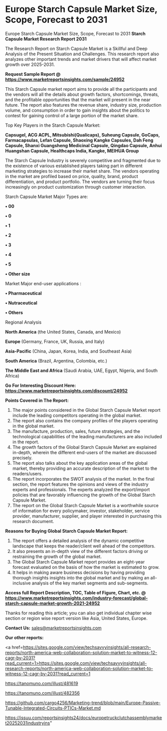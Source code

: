 # Europe Starch Capsule Market Size, Scope, Forecast to 2031
Europe Starch Capsule Market Size, Scope, Forecast to 2031
<strong>Starch Capsule Market Research Report 2031</strong>

The Research Report on Starch Capsule Market is a Skillful and Deep Analysis of the Present Situation and Challenges. This research report also analyzes other important trends and market drivers that will affect market growth over 2025-2031.

<strong>Request Sample Report @ <a href=https://www.marketreportsinsights.com/sample/24952>https://www.marketreportsinsights.com/sample/24952</a></strong>

This Starch Capsule market report aims to provide all the participants and the vendors will all the details about growth factors, shortcomings, threats, and the profitable opportunities that the market will present in the near future. The report also features the revenue share, industry size, production volume, and consumption in order to gain insights about the politics to contest for gaining control of a large portion of the market share.

Top Key Players in the Starch Capsule Market:

<strong>Capsugel, ACG ACPL, Mitsubishi(Qualicaps), Suheung Capsule, GoCaps, Farmacapsulas, Lefan Capsule, Shaoxing Kangke Capsules, Dah Feng Capsule, Shanxi Guangsheng Medicinal Capsule, Qingdao Capsule, Anhui Huangshan Capsule, Healthcaps India, Kangke, MEIHUA Group</strong>

The Starch Capsule Industry is severely competitive and fragmented due to the existence of various established players taking part in different marketing strategies to increase their market share. The vendors operating in the market are profiled based on price, quality, brand, product differentiation, and product portfolio. The vendors are turning their focus increasingly on product customization through customer interaction.

Starch Capsule Market Major Types are:

<strong>• 00

• 0

• 1

• 2

• 3

• 4

• 5

• Other size</strong>

Market Major end-user applications :

<strong>• Pharmaceutical

• Nutraceutical

• Others</strong>

Regional Analysis

</u><strong><b>North America</b></strong> (the United States, Canada, and Mexico)

<strong><b>Europe </b></strong>(Germany, France, UK, Russia, and Italy)

<strong><b>Asia-Pacific</b></strong> (China, Japan, Korea, India, and Southeast Asia)

<strong><b>South America</b></strong> (Brazil, Argentina, Colombia, etc.)

<strong><b>The Middle East and Africa</b></strong> (Saudi Arabia, UAE, Egypt, Nigeria, and South Africa)

<strong>Go For Interesting Discount Here: <a href=https://www.marketreportsinsights.com/discount/24952>https://www.marketreportsinsights.com/discount/24952</a></strong>

<strong>Points Covered in The Report:</strong>
<ol>
  <li>The major points considered in the Global Starch Capsule Market report include the leading competitors operating in the global market.</li>
  <li>The report also contains the company profiles of the players operating in the global market.</li>
  <li>The manufacture, production, sales, future strategies, and the technological capabilities of the leading manufacturers are also included in the report.</li>
  <li>The growth factors of the Global Starch Capsule Market are explained in-depth, wherein the different end-users of the market are discussed precisely.</li>
  <li>The report also talks about the key application areas of the global market, thereby providing an accurate description of the market to the readers/users.</li>
  <li>The report incorporates the SWOT analysis of the market. In the final section, the report features the opinions and views of the industry experts and professionals. The experts analyzed the export/import policies that are favorably influencing the growth of the Global Starch Capsule Market.</li>
  <li>The report on the Global Starch Capsule Market is a worthwhile source of information for every policymaker, investor, stakeholder, service provider, manufacturer, supplier, and player interested in purchasing this research document.</li>
</ol>
<strong>Reasons for Buying Global Starch Capsule Market Report:</strong>

<ol>
  <li>The report offers a detailed analysis of the dynamic competitive landscape that keeps the reader/client well ahead of the competitors.</li>
  <li>It also presents an in-depth view of the different factors driving or restraining the growth of the global market.</li>
  <li>The Global Starch Capsule Market report provides an eight-year forecast evaluated on the basis of how the market is estimated to grow.</li>
  <li>It helps in making aware business decisions by having providing thorough insights insights into the global market and by making an all-inclusive analysis of the key market segments and sub-segments.</li>
</ol>
<strong>Access full Report Description, TOC, Table of Figure, Chart, etc. @ <a href=https://www.marketreportsinsights.com/industry-forecast/global-starch-capsule-market-growth-2021-24952>https://www.marketreportsinsights.com/industry-forecast/global-starch-capsule-market-growth-2021-24952</a></strong>


Thanks for reading this article; you can also get individual chapter wise section or region wise report version like Asia, United States, Europe.

<strong>Contact Us:</strong>
sales@marketreportsinsights.com

<strong>Our other reports:</strong>

<a href=https://sites.google.com/view/techsavvyinsights/all-research-reports/north-america-web-collaboration-solution-market-to-witness-12-cagr-by-2031?read_current=1>https://sites.google.com/view/techsavvyinsights/all-research-reports/north-america-web-collaboration-solution-market-to-witness-12-cagr-by-2031?read_current=1</a>

<a href=https://tanomuno.com/illust/481619>https://tanomuno.com/illust/481619</a>

<a href=https://tanomuno.com/illust/482356>https://tanomuno.com/illust/482356</a>

<a href=https://github.com/cargo4256/Marketing-trend/blob/main/Europe-Passive-Tunable-Integrated-Circuits-PTICs-Market.md>https://github.com/cargo4256/Marketing-trend/blob/main/Europe-Passive-Tunable-Integrated-Circuits-PTICs-Market.md</a>

<a href=https://issuu.com/reportsinsights24/docs/europetruckclutchassemblymarket20252031industryins>https://issuu.com/reportsinsights24/docs/europetruckclutchassemblymarket20252031industryins</a>"
